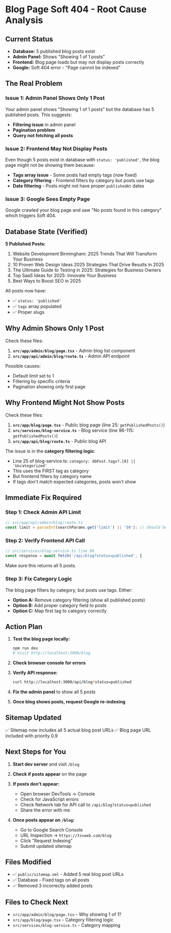 # Blog Page Soft 404 - Root Cause Analysis

## Current Status
- **Database:** 5 published blog posts exist
- **Admin Panel:** Shows "Showing 1 of 1 posts" 
- **Frontend:** Blog page loads but may not display posts correctly
- **Google:** Soft 404 error - "Page cannot be indexed"

## The Real Problem

### Issue 1: Admin Panel Shows Only 1 Post
Your admin panel shows "Showing 1 of 1 posts" but the database has 5 published posts. This suggests:
- **Filtering issue** in admin panel
- **Pagination problem** 
- **Query not fetching all posts**

### Issue 2: Frontend May Not Display Posts
Even though 5 posts exist in database with `status: 'published'`, the blog page might not be showing them because:
- **Tags array issue** - Some posts had empty tags (now fixed)
- **Category filtering** - Frontend filters by category but posts use tags
- **Date filtering** - Posts might not have proper `publishedAt` dates

### Issue 3: Google Sees Empty Page
Google crawled your blog page and saw "No posts found in this category" which triggers Soft 404.

## Database State (Verified)

**5 Published Posts:**
1. Website Development Birmingham: 2025 Trends That Will Transform Your Business
2. 10 Proven Web Design Ideas 2025 Strategies That Drive Results in 2025
3. The Ultimate Guide to Testing in 2025: Strategies for Business Owners
4. Top SaaS Ideas for 2025: Innovate Your Business
5. Best Ways to Boost SEO in 2025

All posts now have:
- ✅ `status: 'published'`
- ✅ `tags` array populated
- ✅ Proper slugs

## Why Admin Shows Only 1 Post

Check these files:
1. **`src/app/admin/blog/page.tsx`** - Admin blog list component
2. **`src/app/api/admin/blog/route.ts`** - Admin API endpoint

Possible causes:
- Default limit set to 1
- Filtering by specific criteria
- Pagination showing only first page

## Why Frontend Might Not Show Posts

Check these files:
1. **`src/app/blog/page.tsx`** - Public blog page (line 25: `getPublishedPosts()`)
2. **`src/services/blog-service.ts`** - Blog service (line 96-115: `getPublishedPosts()`)
3. **`src/app/api/blog/route.ts`** - Public blog API

The issue is in the **category filtering logic**:
- Line 25 of blog-service.ts: `category: dbPost.tags?.[0] || 'Uncategorized'`
- This uses the FIRST tag as category
- But frontend filters by category name
- If tags don't match expected categories, posts won't show

## Immediate Fix Required

### Step 1: Check Admin API Limit
```typescript
// src/app/api/admin/blog/route.ts
const limit = parseInt(searchParams.get('limit') || '50'); // Should be 50, not 1
```

### Step 2: Verify Frontend API Call
```typescript
// src/services/blog-service.ts line 98
const response = await fetch('/api/blog?status=published', {
```

Make sure this returns all 5 posts.

### Step 3: Fix Category Logic
The blog page filters by category, but posts use tags. Either:
- **Option A:** Remove category filtering (show all published posts)
- **Option B:** Add proper category field to posts
- **Option C:** Map first tag to category correctly

## Action Plan

1. **Test the blog page locally:**
   ```bash
   npm run dev
   # Visit http://localhost:3000/blog
   ```

2. **Check browser console for errors**

3. **Verify API response:**
   ```bash
   curl http://localhost:3000/api/blog?status=published
   ```

4. **Fix the admin panel** to show all 5 posts

5. **Once blog shows posts, request Google re-indexing**

## Sitemap Updated
✅ Sitemap now includes all 5 actual blog post URLs
✅ Blog page URL included with priority 0.9

## Next Steps for You

1. **Start dev server** and visit `/blog`
2. **Check if posts appear** on the page
3. **If posts don't appear:**
   - Open browser DevTools → Console
   - Check for JavaScript errors
   - Check Network tab for API call to `/api/blog?status=published`
   - Share the error with me

4. **Once posts appear on `/blog`:**
   - Go to Google Search Console
   - URL Inspection → `https://tsvweb.com/blog`
   - Click "Request Indexing"
   - Submit updated sitemap

## Files Modified
- ✅ `public/sitemap.xml` - Added 5 real blog post URLs
- ✅ Database - Fixed tags on all posts
- ✅ Removed 3 incorrectly added posts

## Files to Check Next
- `src/app/admin/blog/page.tsx` - Why showing 1 of 1?
- `src/app/blog/page.tsx` - Category filtering logic
- `src/services/blog-service.ts` - Category mapping
